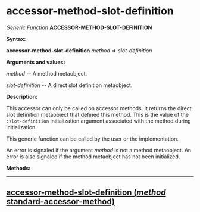 accessor-method-slot-definition
===============================

*Generic Function* **ACCESSOR-METHOD-SLOT-DEFINITION**

**Syntax:**

**accessor-method-slot-definition** *method* => *slot-definition*

**Arguments and values:**

*method* -- A method metaobject.

*slot-definition* -- A direct slot definition metaobject.

**Description:**

This accessor can only be called on accessor methods. It returns the direct slot definition metaobject that defined this method. This is the value of the `:slot-definition` initialization argument associated with the method during initialization.

This generic function can be called by the user or the implementation.

An error is signaled if the argument *method* is not a method metaobject. An error is also signaled if the method metaobject has not been initialized.

**Methods:**

  ----------------------------------------------------------------------------------------------------------------------------------------
  [**accessor-method-slot-definition** (*method* standard-accessor-method)](/docs/meta-object-protocol/accessor-method-slot-definition-standard-accessor-method)
  ----------------------------------------------------------------------------------------------------------------------------------------


